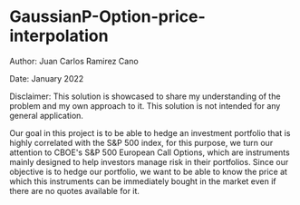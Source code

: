 # GaussianP-Option-price-interpolation

Author: Juan Carlos Ramirez Cano

Date: January 2022

Disclaimer:
This solution is showcased to share my understanding of the problem and my own approach to it.
This solution is not intended for any general application.

Our goal in this project is to be able to hedge an investment portfolio that is highly correlated with the S&P 500 index, for this purpose, we turn our attention to CBOE's S&P 500 European Call Options, which are instruments mainly designed to help investors manage risk in their portfolios. Since our objective is to hedge our portfolio, we want to be able to know the price at which this instruments can be immediately bought in the market even if there are no quotes available for it.
